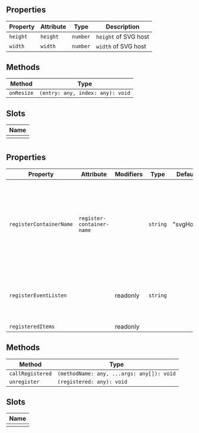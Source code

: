 # 



## Properties

| Property | Attribute | Type     | Description          |
|----------|-----------|----------|----------------------|
| `height` | `height`  | `number` | `height` of SVG host |
| `width`  | `width`   | `number` | `width`  of SVG host |

## Methods

| Method     | Type                             |
|------------|----------------------------------|
| `onResize` | `(entry: any, index: any): void` |

## Slots

| Name |
|------|
|      |


# 



## Properties

| Property                | Attribute                 | Modifiers | Type     | Default   | Description                                      |
|-------------------------|---------------------------|-----------|----------|-----------|--------------------------------------------------|
| `registerContainerName` | `register-container-name` |           | `string` | "svgHost" | `registerContainerName` the name of the container set to registered items. This is needed because<br />some items can be registered agains mutiple domain. For instance, multi-g : as an resizable svg item<br />and against multi-verse. |
| `registerEventListen`   |                           | readonly  | `string` |           | `registerEventListen` the name of the event that will trigger<br />a registration. This event is fired by an element applying<br />Resiterable Mixin<br /> |
| `registeredItems`       |                           | readonly  |          |           |                                                  |

## Methods

| Method           | Type                                      |
|------------------|-------------------------------------------|
| `callRegistered` | `(methodName: any, ...args: any[]): void` |
| `unregister`     | `(registered: any): void`                 |

## Slots

| Name |
|------|
|      |

